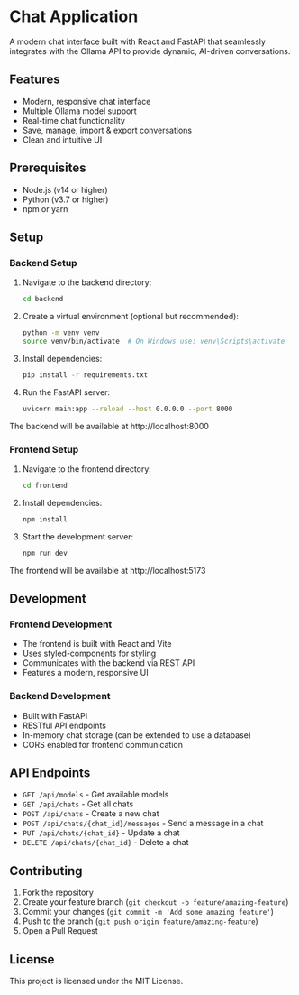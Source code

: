 # Chat Application

A modern chat interface built with React and FastAPI that seamlessly integrates with the Ollama API to provide dynamic, AI-driven conversations.

## Features

- Modern, responsive chat interface
- Multiple Ollama model support
- Real-time chat functionality
- Save, manage, import & export conversations
- Clean and intuitive UI

## Prerequisites

- Node.js (v14 or higher)
- Python (v3.7 or higher)
- npm or yarn

## Setup

### Backend Setup

1. Navigate to the backend directory:
   ```bash
   cd backend
   ```

2. Create a virtual environment (optional but recommended):
   ```bash
   python -m venv venv
   source venv/bin/activate  # On Windows use: venv\Scripts\activate
   ```

3. Install dependencies:
   ```bash
   pip install -r requirements.txt
   ```

4. Run the FastAPI server:
   ```bash
   uvicorn main:app --reload --host 0.0.0.0 --port 8000
   ```

The backend will be available at http://localhost:8000

### Frontend Setup

1. Navigate to the frontend directory:
   ```bash
   cd frontend
   ```

2. Install dependencies:
   ```bash
   npm install
   ```

3. Start the development server:
   ```bash
   npm run dev
   ```

The frontend will be available at http://localhost:5173

## Development

### Frontend Development
- The frontend is built with React and Vite
- Uses styled-components for styling
- Communicates with the backend via REST API
- Features a modern, responsive UI

### Backend Development
- Built with FastAPI
- RESTful API endpoints
- In-memory chat storage (can be extended to use a database)
- CORS enabled for frontend communication

## API Endpoints

- `GET /api/models` - Get available models
- `GET /api/chats` - Get all chats
- `POST /api/chats` - Create a new chat
- `POST /api/chats/{chat_id}/messages` - Send a message in a chat
- `PUT /api/chats/{chat_id}` - Update a chat
- `DELETE /api/chats/{chat_id}` - Delete a chat

## Contributing

1. Fork the repository
2. Create your feature branch (`git checkout -b feature/amazing-feature`)
3. Commit your changes (`git commit -m 'Add some amazing feature'`)
4. Push to the branch (`git push origin feature/amazing-feature`)
5. Open a Pull Request

## License

This project is licensed under the MIT License.
